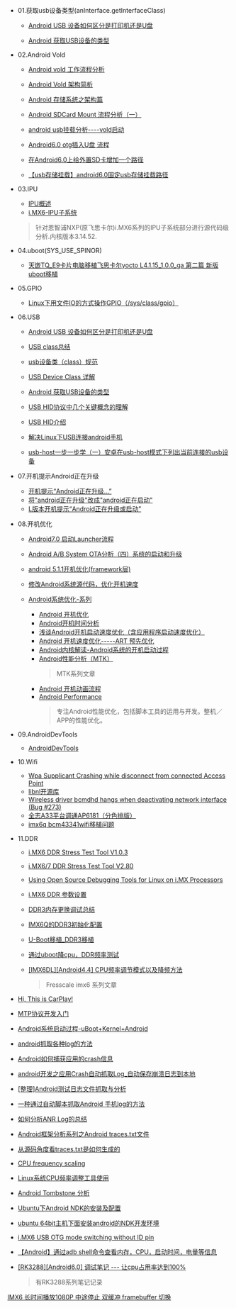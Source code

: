 
- 01.获取usb设备类型(anInterface.getInterfaceClass)

    - [Android USB 设备如何区分是打印机还是U盘](http://blog.csdn.net/rodulf/article/details/51916998)

    - [Android 获取USB设备的类型](http://blog.csdn.net/u013686019/article/details/50409421)

- 02.Android Vold

    - [Android vold 工作流程分析](http://blog.csdn.net/kehyuanyu/article/details/47131547)
    - [Android Vold 架构简析](http://blog.csdn.net/kartorz/article/details/51554214)
    - [Android 存储系统之架构篇](http://www.offcn.com/it/2016/1226/5459.html)
    
    - [Android SDCard Mount 流程分析（一）](https://www.cnblogs.com/TerryBlog/archive/2012/04/05/2432818.html)
    - [android usb挂载分析----vold启动](http://blog.csdn.net/new_abc/article/details/7396733)
    
    - [Android6.0 otg插入U盘 流程](http://blog.csdn.net/kc58236582/article/details/50577333)
    - [在Android6.0上给外置SD卡增加一个路径](http://blog.csdn.net/kc58236582/article/details/50536882)
    - [【usb存储挂载】android6.0固定usb存储挂载路径](http://blog.csdn.net/smilefyx/article/details/78846292)

- 03.IPU

    - [IPU概述](http://blog.csdn.net/yanbixing123/article/details/52290933)
    - [i.MX6-IPU子系统](http://blog.csdn.net/column/details/ipu-analysis-for-imx.html)
    > 针对恩智浦NXP(原飞思卡尔)i.MX6系列的IPU子系统部分进行源代码级分析.内核版本3.14.52.

- 04.uboot(SYS_USE_SPINOR)

    - [天嵌TQ_E9卡片电脑移植飞思卡尔yocto L4.1.15_1.0.0_ga 第二篇 新版uboot移植](http://blog.csdn.net/zxr1521904712/article/details/51379578)

- 05.GPIO

    - [Linux下用文件IO的方式操作GPIO（/sys/class/gpio）](http://blog.csdn.net/wangweiqiang1325/article/details/52209539)
    
- 06.USB
    - [Android USB 设备如何区分是打印机还是U盘](http://blog.csdn.net/rodulf/article/details/51916998)
    - [USB class总结](http://blog.csdn.net/luckywang1103/article/details/12676381)
    - [usb设备类（class）规范](http://blog.sina.com.cn/s/blog_604a480b0102wcve.html)
    - [USB Device Class 详解](https://wenku.baidu.com/view/890d5c14fad6195f302ba606.html)
    - [Android 获取USB设备的类型](http://blog.csdn.net/u013686019/article/details/50409421)
    - [USB HID协议中几个关键概念的理解](http://blog.csdn.net/coroutines/article/details/45044077)
    - [USB HID介绍](https://wenku.baidu.com/view/c6008e7679563c1ec4da7132.html)
    
    - [解决Linux下USB连接android手机](http://blog.csdn.net/blogxiaofei/article/details/7418079)
    - [usb-host一步一步学（一）安卓在usb-host模式下列出当前连接的usb设备](https://www.cnblogs.com/sowhat4999/p/4439873.html)

- 07.开机提示Android正在升级
    - [开机提示“Android正在升级...”](http://blog.csdn.net/hp0773/article/details/42143409)
    - [将"android正在升级"改成"android正在启动"](http://blog.csdn.net/jtzp007/article/details/59484214)
    - [L版本开机提示“Android正在升级或启动”](http://blog.csdn.net/xiaoyg830/article/details/48175419)

- 08.开机优化
    - [Android7.0 启动Launcher流程](http://blog.csdn.net/fu_kevin0606/article/details/54931704)
    - [Android A/B System OTA分析（四）系统的启动和升级](http://blog.csdn.net/guyongqiangx/article/details/72604355)
    - [android 5.1.1开机优化(framework层)](http://blog.csdn.net/xxm282828/article/details/49095839)
    - [修改Android系统源代码，优化开机速度](http://blog.csdn.net/xxm282828/article/details/43066923)
    
    - [Android系统优化-系列](http://blog.csdn.net/u010164190/article/category/6227777)
        - [Android 开机优化](http://blog.csdn.net/azhengye/article/details/69831590?locationNum=6&fps=1)
        - [Android开机时间分析 ](http://blog.csdn.net/u010164190/article/details/51915458)
        - [浅谈Android开机启动速度优化（含应用程序启动速度优化）](http://blog.csdn.net/jackyu613/article/details/6044297)
        - [Android 开机速度优化-----ART 预先优化](http://blog.csdn.net/u010164190/article/details/51463492)
        - [Android内核解读-Android系统的开机启动过程](http://blog.csdn.net/lostinai/article/details/48264439)
        - [Android性能分析（MTK）](http://blog.csdn.net/huangyabin001/article/category/2625587)
            > MTK系列文章
        - [Android 开机动画流程](http://blog.csdn.net/snail_coder/article/details/51635728)
        - [Android Performance](http://blog.csdn.net/column/details/15030.html)
            > 专注Android性能优化，包括脚本工具的运用与开发。整机／APP的性能优化。
- 09.AndroidDevTools
    - [AndroidDevTools](http://www.androiddevtools.cn)

- 10.Wifi
    - [Wpa Supplicant Crashing while disconnect from connected Access Point](https://community.nxp.com/message/908702#)
    - [libnl开源库](https://book.2cto.com/201405/43291.html)
    - [Wireless driver bcmdhd hangs when deactivating network interface (Bug #273) ](http://issues.webos-ports.org/issues/273)
    - [全志A33平台调通AP6181（分色排版）](http://blog.csdn.net/wb4916/article/details/73610827)
    - [imx6q bcm43341wifi移植问题](http://www.nxpic.org/module/forum/thread-606356-1-1.html)
    
- 11.DDR
    - [i.MX6 DDR Stress Test Tool V1.0.3](https://community.nxp.com/docs/DOC-96412)
    - [i.MX6/7 DDR Stress Test Tool V2.80](https://community.nxp.com/docs/DOC-105652)
    - [Using Open Source Debugging Tools for Linux on i.MX Processors](https://www.nxp.com/docs/en/application-note/AN4553.pdf)
    
    - [i.MX6 DDR 参数设置](http://blog.csdn.net/yixuaning/article/details/43236129)
    - [DDR3内存更换调试总结](http://blog.csdn.net/wxf_126/article/details/7914280)
    - [IMX6Q的DDR3初始化配置](http://blog.csdn.net/qq405180763/article/details/44977449)
    - [U-Boot移植_DDR3移植](http://blog.csdn.net/u010346967/article/details/46551373)
    
    - [通过uboot降cpu，DDR频率测试](http://blog.csdn.net/yihui8/article/details/6978071)
    - [[IMX6DL][Android4.4] CPU频率调节模式以及降频方法 ](http://blog.csdn.net/kris_fei/article/details/51822435)
        > Fresscale imx6 系列文章

- [Hi, This is CarPlay!](http://blog.csdn.net/coroutines/article/details/45057061)
- [MTP协议开发入门](http://blog.csdn.net/coroutines/article/details/44341417)
- [Android系统启动过程-uBoot+Kernel+Android](https://www.cnblogs.com/pngcui/p/4665106.html)

- [android抓取各种log的方法](http://blog.csdn.net/skykingf/article/details/50600439)
- [Android如何捕获应用的crash信息](http://blog.csdn.net/fishle123/article/details/50823358)
- [android开发之应用Crash自动抓取Log_自动保存崩溃日志到本地](http://blog.csdn.net/jason0539/article/details/45602655)
- [[整理]Android测试日志文件抓取与分析](http://blog.csdn.net/ameyume/article/details/7667574)
- [一种通过自动脚本抓取Android 手机log的方法](http://blog.csdn.net/maetelibom/article/details/51480980)

- [如何分析ANR Log的总结](https://www.jianshu.com/p/8964812972be)
- [Android框架分析系列之Android traces.txt文件](https://www.2cto.com/kf/201610/560474.html)
- [从源码角度看traces.txt是如何生成的](https://juejin.im/post/59ac2b3ff265da24777a11f5)

- [CPU frequency scaling](https://wiki.archlinux.org/index.php/CPU_frequency_scaling_(%E7%AE%80%E4%BD%93%E4%B8%AD%E6%96%87))
- [Linux系统CPU频率调整工具使用](https://www.cnblogs.com/276815076/p/5434295.html)

- [Android Tombstone 分析](https://www.cnblogs.com/CoderTian/p/5980426.html)

- [Ubuntu下Android NDK的安装及配置](http://blog.csdn.net/davebobo/article/details/52446986)
- [ubuntu 64bit主机下面安装android的NDK开发环境](http://blog.csdn.net/weicaijiang/article/details/54585540)


- [i.MX6 USB OTG mode switching without ID pin](https://community.nxp.com/thread/318157)


- [【Android】通过adb shell命令查看内存，CPU，启动时间，电量等信息 ](http://blog.csdn.net/zouxiongqqq/article/details/50658486)
- [ [RK3288][Android6.0] 调试笔记 --- 让cpu占用率达到100% ](http://blog.csdn.net/kris_fei/article/details/77196826)
    > 有RK3288系列笔记记录

[ IMX6 长时间播放1080P 中途停止 ](http://blog.csdn.net/u012587637/article/details/38701725)
[双缓冲 framebuffer 切换](http://blog.csdn.net/molibaobei90/article/details/40826791)
